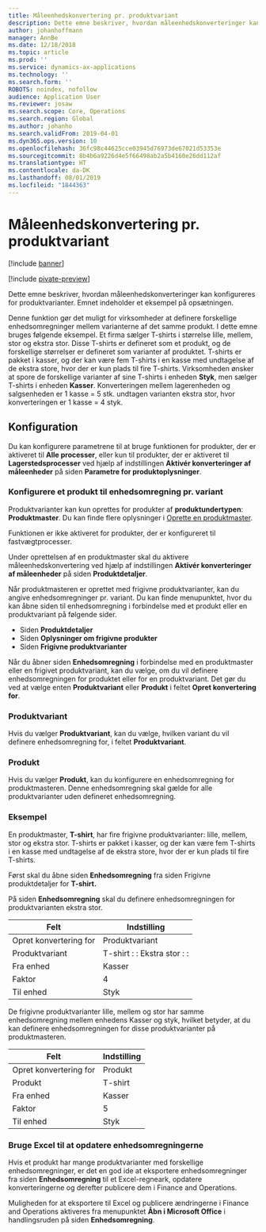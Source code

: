 ```yaml
---
title: Måleenhedskonvertering pr. produktvariant
description: Dette emne beskriver, hvordan måleenhedskonverteringer kan konfigureres for produktvarianter.
author: johanhoffmann
manager: AnnBe
ms.date: 12/18/2018
ms.topic: article
ms.prod: ''
ms.service: dynamics-ax-applications
ms.technology: ''
ms.search.form: ''
ROBOTS: noindex, nofollow
audience: Application User
ms.reviewer: josaw
ms.search.scope: Core, Operations
ms.search.region: Global
ms.author: johanho
ms.search.validFrom: 2019-04-01
ms.dyn365.ops.version: 10
ms.openlocfilehash: 36fc98c44625cce03945d76973de67021d53353e
ms.sourcegitcommit: 8b4b6a9226d4e5f66498ab2a5b4160e26dd112af
ms.translationtype: HT
ms.contentlocale: da-DK
ms.lasthandoff: 08/01/2019
ms.locfileid: "1844363"
---
```

# <a name="unit-of-measure-conversion-per-product-variant"></a>Måleenhedskonvertering pr. produktvariant

[!include [banner](../includes/banner.md)]

[!include [pivate-preview](../includes/pivate-preview-banner.md)]

Dette emne beskriver, hvordan måleenhedskonverteringer kan konfigureres for produktvarianter. Emnet indeholder et eksempel på opsætningen.

Denne funktion gør det muligt for virksomheder at definere forskellige enhedsomregninger mellem varianterne af det samme produkt. I dette emne bruges følgende eksempel. Et firma sælger T-shirts i størrelse lille, mellem, stor og ekstra stor. Disse T-shirts er defineret som et produkt, og de forskellige størrelser er defineret som varianter af produktet. T-shirts er pakket i kasser, og der kan være fem T-shirts i en kasse med undtagelse af de ekstra store, hvor der er kun plads til fire T-shirts. Virksomheden ønsker at spore de forskellige varianter af sine T-shirts i enheden **Styk**, men sælger T-shirts i enheden **Kasser**. Konverteringen mellem lagerenheden og salgsenheden er 1 kasse = 5 stk. undtagen varianten ekstra stor, hvor konverteringen er 1 kasse = 4 styk.

## <a name="setup"></a>Konfiguration

Du kan konfigurere parametrene til at bruge funktionen for produkter, der er aktiveret til **Alle processer**, eller kun til produkter, der er aktiveret til **Lagerstedsprocesser** ved hjælp af indstillingen **Aktivér konverteringer af måleenheder** på siden **Parametre for produktoplysninger**.

### <a name="set-up-a-product-for-unit-conversion-per-variant"></a>Konfigurere et produkt til enhedsomregning pr. variant

Produktvarianter kan kun oprettes for produkter af **produktundertypen**: **Produktmaster**. Du kan finde flere oplysninger i [Oprette en produktmaster](tasks/create-product-master.md).

Funktionen er ikke aktiveret for produkter, der er konfigureret til fastvægtprocesser. 

Under oprettelsen af en produktmaster skal du aktivere måleenhedskonvertering ved hjælp af indstillingen **Aktivér konverteringer af måleenheder** på siden **Produktdetaljer**.

Når produktmasteren er oprettet med frigivne produktvarianter, kan du angive enhedsomregninger pr. variant. Du kan finde menupunktet, hvor du kan åbne siden til enhedsomregning i forbindelse med et produkt eller en produktvariant på følgende sider.

-   Siden **Produktdetaljer**
-   Siden **Oplysninger om frigivne produkter**
-   Siden **Frigivne produktvarianter**

Når du åbner siden **Enhedsomregning** i forbindelse med en produktmaster eller en frigivet produktvariant, kan du vælge, om du vil definere enhedsomregningen for produktet eller for en produktvariant. Det gør du ved at vælge enten **Produktvariant** eller **Produkt** i feltet **Opret konvertering for**.

### <a name="product-variant"></a>Produktvariant

Hvis du vælger **Produktvariant**, kan du vælge, hvilken variant du vil definere enhedsomregning for, i feltet **Produktvariant**.

### <a name="product"></a>Produkt

Hvis du vælger **Produkt**, kan du konfigurere en enhedsomregning for produktmasteren. Denne enhedsomregning skal gælde for alle produktvarianter uden defineret enhedsomregning.

### <a name="example"></a>Eksempel

En produktmaster, **T-shirt**, har fire frigivne produktvarianter: lille, mellem, stor og ekstra stor. T-shirts er pakket i kasser, og der kan være fem T-shirts i en kasse med undtagelse af de ekstra store, hvor der er kun plads til fire T-shirts.

Først skal du åbne siden **Enhedsomregning** fra siden Frigivne produktdetaljer for **T-shirt.**

På siden **Enhedsomregning** skal du definere enhedsomregningen for produktvarianten ekstra stor.

| **Felt**             | **Indstilling**             |
|-----------------------|-------------------------|
| Opret konvertering for | Produktvariant         |
| Produktvariant       | T-shirt : : Ekstra stor : : |
| Fra enhed             | Kasser                   |
| Faktor                | 4                       |
| Til enhed               | Styk                  |

De frigivne produktvarianter lille, mellem og stor har samme enhedsomregning mellem enhedens Kasser og styk, hvilket betyder, at du kan definere enhedsomregningen for disse produktvarianter på produktmasteren.

| **Felt**             | **Indstilling** |
|-----------------------|-------------|
| Opret konvertering for | Produkt     |
| Produkt               | T-shirt     |
| Fra enhed             | Kasser       |
| Faktor                | 5           |
| Til enhed               | Styk      |

### <a name="using-excel-to-update-the-unit-conversions"></a>Bruge Excel til at opdatere enhedsomregningerne

Hvis et produkt har mange produktvarianter med forskellige enhedsomregninger, er det en god ide at eksportere enhedsomregninger fra siden **Enhedsomregning** til et Excel-regneark, opdatere konverteringerne og derefter publicere dem i Finance and Operations.

Muligheden for at eksportere til Excel og publicere ændringerne i Finance and Operations aktiveres fra menupunktet **Åbn i Microsoft Office** i handlingsruden på siden **Enhedsomregning**.
